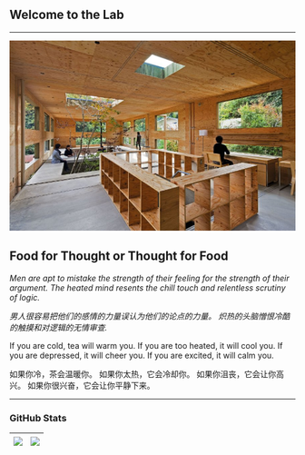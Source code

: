 ## Welcome to the Lab
---

<img src="LandingPage3.jpg"/>

## Food for Thought or Thought for Food
*Men are apt to mistake the strength of their feeling for the strength of their argument. The heated mind resents the chill touch and relentless scrutiny of logic.*

*男人很容易把他们的感情的力量误认为他们的论点的力量。 炽热的头脑憎恨冷酷的触摸和对逻辑的无情审查.*

If you are cold, tea will warm you. If you are too heated, it will cool you. If you are depressed, it will cheer you. If you are excited, it will calm you.

如果你冷，茶会温暖你。 如果你太热，它会冷却你。 如果你沮丧，它会让你高兴。 如果你很兴奋，它会让你平静下来。

---
### GitHub Stats
| <a href=""><img align="center" src="https://github-readme-stats.vercel.app/api?username=chrisAXZA&count_private=true&title_color=FD9047&icon_color=FD9047&text_color=0C2233&show_icons=true&custom_title=Axiomatik's+GitHub+Stats&hide_border=true"/></a> | <a href=""><img align="center" src="https://github-readme-stats.vercel.app/api/top-langs/?username=chrisAXZA&langs_count=8&layout=compact&hide_border=true&custom_title=Most+Used+Ingredients"/></a> |
| ------------- | ------------- |

<!--

<img align="left" src="https://github-readme-stats.vercel.app/api?username=chrisAXZA&count_private=true&title_color=FD9047&icon_color=FD9047&text_color=0C2233&show_icons=true&custom_title=My+GitHub+Stats" />
<img align="right" src="https://github-readme-stats.vercel.app/api/top-langs/?username=chrisAXZA"/>

<img src="https://github-readme-stats.vercel.app/api?username=chrisAXZA&count_private=true&title_color=FD9047&icon_color=FD9047&text_color=0C2233&show_icons=true&custom_title=My+GitHub+Stats" />
<img src="https://github-readme-stats.vercel.app/api/top-langs/?username=chrisAXZA&langs_count=10&layout=compact"/>

### Hi there 👋
**chrisAXZA/chrisAXZA** is a ✨ _special_ ✨ repository because its `README.md` (this file) appears on your GitHub profile.

Here are some ideas to get you started:

- 🔭 I’m currently working on ...
- 🌱 I’m currently learning ...
- 👯 I’m looking to collaborate on ...
- 🤔 I’m looking for help with ...
- 💬 Ask me about ...
- 📫 How to reach me: ...
- 😄 Pronouns: ...
- ⚡ Fun fact: ...
-->
